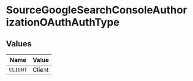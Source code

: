 # SourceGoogleSearchConsoleAuthorizationOAuthAuthType


## Values

| Name     | Value    |
| -------- | -------- |
| `CLIENT` | Client   |